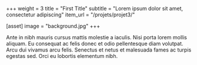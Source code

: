 +++
weight = 3
title = "First Title"
subtitle = "Lorem ipsum dolor sit amet, consectetur adipiscing"
item_url = "/projets/projet3/"

[asset]
  image = "background.jpg"
+++

Ante in nibh mauris cursus mattis molestie a iaculis. Nisi porta lorem mollis aliquam. Eu consequat ac felis donec et odio pellentesque diam volutpat. Arcu dui vivamus arcu felis. Senectus et netus et malesuada fames ac turpis egestas sed. Orci eu lobortis elementum nibh.